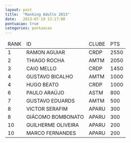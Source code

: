 ```yaml
---
layout: post
title:  "Ranking Adulto 2013"
date:   2013-07-19 13:17:00
pontuacao: true
categories: pontuacao
---
```


<table>
  <thead>
    <tr><td>RANK</td><td>ID</td><td>CLUBE</td><td>PTS</td></tr>
  </thead>
  <tbody>
    <tr><td>1</td><td>RAMON AGUIAR</td><td>CRDP</td><td>2550</td></tr>
    <tr><td>2</td><td>THIAGO ROCHA</td><td>AMTM</td><td>2050</td></tr>
    <tr><td>3</td><td>CAIO MELLO</td><td>CRDP</td><td>1450</td></tr>
    <tr><td>4</td><td>GUSTAVO BICALHO</td><td>AMTM</td><td>1000</td></tr>
    <tr><td>4</td><td>HUGO BEATO</td><td>CRDP</td><td>1000</td></tr>
    <tr><td>6</td><td>PAULO ARAÚJO</td><td>ASTM</td><td>800</td></tr>
    <tr><td>7</td><td>GUSTAVO EDUARDS</td><td>AMTM</td><td>500</td></tr>
    <tr><td>8</td><td>VICTOR SERAFIM</td><td>APARU</td><td>300</td></tr>
    <tr><td>8</td><td>GIÁCOMO BOMBONATO</td><td>APARU</td><td>300</td></tr>
    <tr><td>10</td><td>GUILHERME OLIVEIRA</td><td>APARU</td><td>200</td></tr>
    <tr><td>10</td><td>MARCO FERNANDES</td><td>APARU</td><td>200</td></tr>
  </tbody>

</table>

